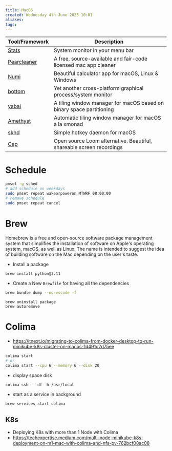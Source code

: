 ```yaml
---
title: MacOS
created: Wednesday 4th June 2025 10:01
aliases: 
tags:
---
```


| Tool/Framework                                            | Description                                                          |
| --------------------------------------------------------- | -------------------------------------------------------------------- |
| [Stats](https://github.com/exelban/stats)                 | System monitor in your menu bar                                      |
| [Pearcleaner](https://github.com/alienator88/Pearcleaner) | A free, source-available and fair-code licensed mac app cleaner      |
| [Numi](https://github.com/nikolaeu/numi)                  | Beautiful calculator app for macOS, Linux & Windows                  |
| [bottom](https://github.com/ClementTsang/bottom)          | Yet another cross-platform graphical process/system monitor          |
| [yabai](https://github.com/koekeishiya/yabai)             | A tiling window manager for macOS based on binary space partitioning |
| [Amethyst](https://github.com/ianyh/Amethyst)             | Automatic tiling window manager for macOS à la xmonad                |
| [skhd](https://github.com/koekeishiya/skhd)               | Simple hotkey daemon for macOS                                       |
| [Cap](https://github.com/CapSoftware/Cap)                 | Open source Loom alternative. Beautiful, shareable screen recordings |
# Schedule

```bash
pmset -g sched
# add schedule on weekdays
sudo pmset repeat wakeorpoweron MTWRF 08:00:00
# remove schedule
sudo pmset repeat cancel
```

# Brew

Homebrew is a free and open-source software package management system that simplifies the installation of software on Apple's operating system, macOS, as well as Linux. The name is intended to suggest the idea of building software on the Mac depending on the user's taste.

- Install a package

```bash
brew install python@3.11
```

- Create a New `Brewfile` for having all the dependencies
```bash
brew bundle dump --no-vscode -f
```

```
brew uninstall package
brew autoremove
```
# Colima

- https://itnext.io/migrating-to-colima-from-docker-desktop-to-run-minikube-k8s-cluster-on-macos-1d491c2d75ee

```bash
colima start
# or
colima start --cpu 6 --memory 6 --disk 20
```

- display space disk

```
colima ssh -- df -h /usr/local
```

- start as a service in background
```bash
brew services start colima
```

## K8s

- Deploying K8s with more than 1 Node with Colima
- https://techexpertise.medium.com/multi-node-minikube-k8s-deployment-on-m1-mac-with-colima-and-nfs-pv-762bcf08ac08

